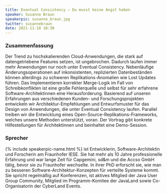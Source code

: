 ```yaml
---
title: Eventual Consistency – Du musst keine Angst haben
speaker: Susanne Braun
speakerpic: susanne_braun.jpg
twitter: susannebraun
date: 2021-11-18 18:30
---
```


### Zusammenfassung

Der Trend zu hochskalierenden Cloud-Anwendungen, die stark auf datengetriebene Features setzen, ist ungebrochen. Dadurch laufen immer mehr Anwendungen nur noch unter Eventual Consistency. Nebenläufige Änderungsoperationen auf inkonsistenten, replizierten Datenbeständen können allerdings zu schweren Replikations-Anomalien wie Lost Updates führen. Das Implementieren korrekter Merge-Logik im Fall von Schreibkonflikten ist eine große Fehlerquelle und selbst für sehr erfahrene Software-Architektinnen eine Herausforderung. Basierend auf unseren Erfahrungen aus verschiedenen Kunden- und Forschungsprojekten entwickeln wir Architektur-Empfehlungen und Entwurfsmuster für das Design von Anwendungen, die unter Eventual Consistency laufen. Parallel treiben wir die Entwicklung eines Open-Source-Replikations-Frameworks, welches unsere Methoden unterstützt, voran. Der Vortrag gibt konkrete Hilfestellungen für Architektinnen und beinhaltet eine Demo-Session.

### Sprecher

{% include speakerpic-name.html %} ist Entwicklerin, Software-Architektin und Forscherin am Fraunhofer IESE. Sie hat mehr als 10 Jahre professionelle Erfahrung und war lange Zeit für Capgemini, sd&m und die Accso GmbH tätig, bevor sie zu Fraunhofer wechselte. In ihrer PhD erforscht sie, wie man zu besseren Software-Architektur-Konzepten für verteilte Systeme kommt. Sie spricht regelmäßig auf Konferenzen, ist aktives Mitglied der Java User Group Community, Mitglied im Programm-Komitee der JavaLand sowie Co-Organisatorin der CyberLand Events.
